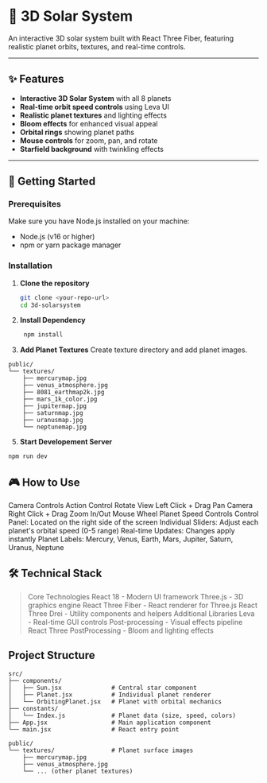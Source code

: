 # 🌌 3D Solar System

An interactive 3D solar system built with React Three Fiber, featuring realistic planet orbits, textures, and real-time controls.

---

## ✨ Features

- **Interactive 3D Solar System** with all 8 planets  
- **Real-time orbit speed controls** using Leva UI  
- **Realistic planet textures** and lighting effects  
- **Bloom effects** for enhanced visual appeal  
- **Orbital rings** showing planet paths  
- **Mouse controls** for zoom, pan, and rotate  
- **Starfield background** with twinkling effects  

---

## 🚀 Getting Started

### Prerequisites

Make sure you have Node.js installed on your machine:

- Node.js (v16 or higher)  
- npm or yarn package manager  

### Installation

1. **Clone the repository**
   ```bash
   git clone <your-repo-url>
   cd 3d-solarsystem
   ```

2. **Install Dependency**
   ```bash
    npm install
    ```

3. **Add Planet Textures** 
    Create texture directory and add planet images.
``` 
public/
└── textures/
    ├── mercurymap.jpg
    ├── venus_atmosphere.jpg
    ├── 8081_earthmap2k.jpg
    ├── mars_1k_color.jpg
    ├── jupitermap.jpg
    ├── saturnmap.jpg
    ├── uranusmap.jpg
    └── neptunemap.jpg
```

5. **Start Developement Server**
 ```bash
 npm run dev
 ```

## 🎮 How to Use
Camera Controls
Action	Control
Rotate View	Left Click + Drag
Pan Camera	Right Click + Drag
Zoom In/Out	Mouse Wheel
Planet Speed Controls
Control Panel: Located on the right side of the screen
Individual Sliders: Adjust each planet's orbital speed (0-5 range)
Real-time Updates: Changes apply instantly
Planet Labels: Mercury, Venus, Earth, Mars, Jupiter, Saturn, Uranus, Neptune

## 🛠️ Technical Stack
> Core Technologies
> React 18 - Modern UI framework
> Three.js - 3D graphics engine
> React Three Fiber - React renderer for Three.js
> React Three Drei - Utility components and helpers
> Additional Libraries
> Leva - Real-time GUI controls
> Post-processing - Visual effects pipeline
> React Three PostProcessing - Bloom and lighting effects

## Project Structure
```
src/
├── components/
│   ├── Sun.jsx              # Central star component
│   ├── Planet.jsx           # Individual planet renderer
│   └── OrbitingPlanet.jsx   # Planet with orbital mechanics
├── constants/
│   └── Index.js             # Planet data (size, speed, colors)
├── App.jsx                  # Main application component
└── main.jsx                 # React entry point

public/
└── textures/                # Planet surface images
    ├── mercurymap.jpg
    ├── venus_atmosphere.jpg
    └── ... (other planet textures)
```


